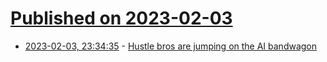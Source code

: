 # [Published on 2023-02-03](index.md)

* [2023-02-03, 23:34:35](https://news.ycombinator.com/item?id=34649402) - [Hustle bros are jumping on the AI bandwagon](https://www.theverge.com/2023/2/2/23582772/chatgpt-ai-get-rich-quick-schemes-hustlers-web)
